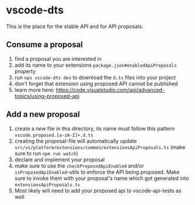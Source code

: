 # vscode-dts

This is the place for the stable API and for API proposals.

## Consume a proposal

1. find a proposal you are interested in
1. add its name to your extensions `package.json#enabledApiProposals` property
1. run `npx vscode-dts dev` to download the `d.ts` files into your project
1. don't forget that extension using proposed API cannot be published
1. learn more here:
   <https://code.visualstudio.com/api/advanced-topics/using-proposed-api>

## Add a new proposal

1. create a _new_ file in this directory, its name must follow this pattern
   `vscode.proposed.[a-zA-Z]+.d.ts`
1. creating the proposal-file will automatically update
   `src/vs/platform/extensions/common/extensionsApiProposals.ts` (make sure to
   run `npm run watch`)
1. declare and implement your proposal
1. make sure to use the `checkProposedApiEnabled` and/or
   `isProposedApiEnabled`-utils to enforce the API being proposed. Make sure to
   invoke them with your proposal's name which got generated into
   `extensionsApiProposals.ts`
1. Most likely will need to add your proposed api to vscode-api-tests as well
